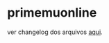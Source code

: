 # primemuonline

ver changelog dos arquivos [aqui](https://github.com/diegoads89/primemuonline/blob/main/CHANGELOG.md).
